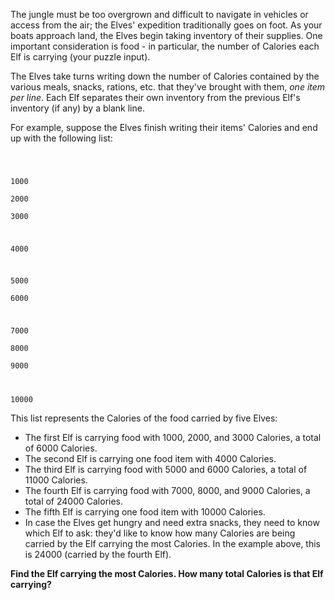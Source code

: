 The jungle must be too overgrown and difficult to navigate in vehicles or access from the air; the Elves' expedition traditionally goes on foot. As your boats approach land, the Elves begin taking inventory of their supplies. One important consideration is food - in particular, the number of Calories each Elf is carrying (your puzzle input).

The Elves take turns writing down the number of Calories contained by the various meals, snacks, rations, etc. that they've brought with them, _one item per line_. Each Elf separates their own inventory from the previous Elf's inventory (if any) by a blank line.

For example, suppose the Elves finish writing their items' Calories and end up with the following list:

<code>

1000\
2000\
3000

4000

5000\
6000

7000\
8000\
9000

10000
</code>

This list represents the Calories of the food carried by five Elves:

-   The first Elf is carrying food with 1000, 2000, and 3000 Calories, a total of 6000 Calories.
-   The second Elf is carrying one food item with 4000 Calories.
-   The third Elf is carrying food with 5000 and 6000 Calories, a total of 11000 Calories.
-   The fourth Elf is carrying food with 7000, 8000, and 9000 Calories, a total of 24000 Calories.
-   The fifth Elf is carrying one food item with 10000 Calories.
-   In case the Elves get hungry and need extra snacks, they need to know which Elf to ask: they'd like to know how many Calories are being carried by the Elf carrying the most Calories. In the example above, this is 24000 (carried by the fourth Elf).

**Find the Elf carrying the most Calories. How many total Calories is that Elf carrying?**
